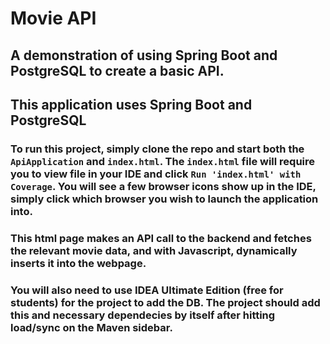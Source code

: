 
# Movie API 
## A demonstration of using Spring Boot and PostgreSQL to create a basic API.
## This application uses Spring Boot and PostgreSQL
### To run this project, simply clone the repo and start both the `ApiApplication` and `index.html`. The `index.html` file will require you to view file in your IDE and click `Run 'index.html' with Coverage`. You will see a few browser icons show up in the IDE, simply click which browser you wish to launch the application into.
### This html page makes an API call to the backend and fetches the relevant movie data, and with Javascript, dynamically inserts it into the webpage.
### You will also need to use IDEA Ultimate Edition (free for students) for the project to add the DB. The project should add this and necessary dependecies by itself after hitting load/sync on the Maven sidebar.
